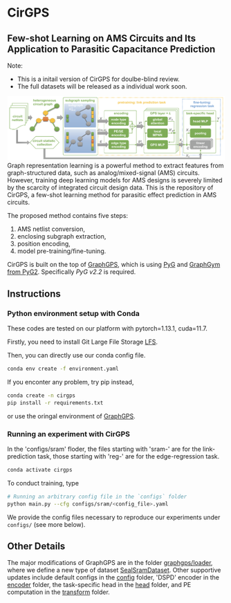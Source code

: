 # CirGPS
## Few-shot Learning on AMS Circuits and Its Application to Parasitic Capacitance Prediction
Note: 
* This is a initail version of CirGPS for doulbe-blind review.
* The full datasets will be released as a individual work soon.

![](imgs/fig-gps.png)
Graph representation learning is a powerful method to extract features from graph-structured data, such as analog/mixed-signal (AMS) circuits. However, training deep learning models for AMS designs is severely limited by the scarcity of integrated circuit design data. 
This is the repository of CirGPS, a few-shot learning method for parasitic effect prediction in AMS circuits.

The proposed method contains five steps: 
1. AMS netlist conversion, 
2. enclosing subgraph extraction, 
3. position encoding, 
4. model pre-training/fine-tuning. 

CirGPS is built on the top of [GraphGPS](https://github.com/rampasek/GraphGPS.git), which is
using [PyG](https://www.pyg.org/) and [GraphGym from PyG2](https://pytorch-geometric.readthedocs.io/en/2.0.0/notes/graphgym.html).
Specifically *PyG v2.2* is required.

## Instructions

### Python environment setup with Conda
These codes are tested on our platform with pytorch=1.13.1, cuda=11.7.

Firstly, you need to install Git Large File Storage [LFS](https://docs.github.com/en/repositories/working-with-files/managing-large-files/installing-git-large-file-storage).

Then, you can directly use our conda config file.
``` bash
conda env create -f environment.yaml
```
If you enconter any problem, try pip instead,
```bash
conda create -n cirgps
pip install -r requirements.txt
```
or use the oringal environment of [GraphGPS](https://github.com/rampasek/GraphGPS.git).

### Running an experiment with CirGPS
In the 'configs/sram' floder, the files starting with 'sram-' are for the link-prediction task, those starting with 'reg-' are for the edge-regression task.

```bash
conda activate cirgps
```
To conduct training, type
```bash
# Running an arbitrary config file in the `configs` folder
python main.py --cfg configs/sram/<config_file>.yaml 
```
We provide the config files necessary to reproduce our experiments under `configs/` (see more below).

## Other Details
The major modifications of GraphGPS are in the folder [graphgps/loader](graphgps/loader), where we define a new type of dataset [SealSramDataset](graphgps/loader/dataset/sram_dataset.py).
Other supportive updates include default configs in the [config](graphgps/config) folder, 'DSPD' encoder in the [encoder](graphgps/encoder) folder, the task-specific head in the [head](graphgps/head) folder, and PE computation in the [transform](graphgps/transform) folder.